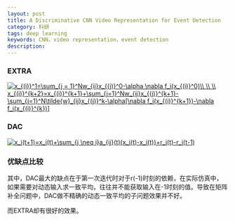 ```yaml
---
layout: post
title: A Discriminative CNN Video Representation for Event Detection
category: 科研
tags: deep learning
keywords: CNN，video representation，event detection
description: 
---
```


### EXTRA

<a href="http://www.codecogs.com/eqnedit.php?latex=x_{(i)}^1=\sum_{j&space;=&space;1}^Nw_{ij}x_{(j)}^0-\alpha&space;\nabla&space;f_i(x_{(i)}^0)\\&space;\\&space;\\&space;x_{(i)}^{k&plus;2}=x_{(i)}^{k&plus;1}&plus;\sum_{j=1}^Nw_{ij}x_{(j)}^{k&plus;1}-\sum_{j=1}^N\tilde{w}_{ij}x_{(j)}^k-\alpha[\nabla&space;f_i(x_{(i)}^{k&plus;1})-\nabla&space;f_i(x_{(i)}^{k})]" target="_blank"><img src="http://latex.codecogs.com/gif.latex?x_{(i)}^1=\sum_{j&space;=&space;1}^Nw_{ij}x_{(j)}^0-\alpha&space;\nabla&space;f_i(x_{(i)}^0)\\&space;\\&space;\\&space;x_{(i)}^{k&plus;2}=x_{(i)}^{k&plus;1}&plus;\sum_{j=1}^Nw_{ij}x_{(j)}^{k&plus;1}-\sum_{j=1}^N\tilde{w}_{ij}x_{(j)}^k-\alpha[\nabla&space;f_i(x_{(i)}^{k&plus;1})-\nabla&space;f_i(x_{(i)}^{k})]" title="x_{(i)}^1=\sum_{j = 1}^Nw_{ij}x_{(j)}^0-\alpha \nabla f_i(x_{(i)}^0)\\ \\ \\ x_{(i)}^{k+2}=x_{(i)}^{k+1}+\sum_{j=1}^Nw_{ij}x_{(j)}^{k+1}-\sum_{j=1}^N\tilde{w}_{ij}x_{(j)}^k-\alpha[\nabla f_i(x_{(i)}^{k+1})-\nabla f_i(x_{(i)}^{k})]" /></a>

### DAC

<a href="http://www.codecogs.com/eqnedit.php?latex=x_i(t&plus;1)=x_i(t)&plus;\sum_{j&space;\neq&space;i}a_{ij}(t)(x_i(t)-x_i(t))&plus;r_i(t)-r_i(t-1)" target="_blank"><img src="http://latex.codecogs.com/gif.latex?x_i(t&plus;1)=x_i(t)&plus;\sum_{j&space;\neq&space;i}a_{ij}(t)(x_j(t)-x_i(t))&plus;r_i(t)-r_i(t-1)" title="x_i(t+1)=x_i(t)+\sum_{j \neq i}a_{ij}(t)(x_i(t)-x_i(t))+r_i(t)-r_i(t-1)" /></a>

### 优缺点比较
其中，DAC最大的缺点在于第一次迭代时对于r(-1)时刻的依赖，在实际仿真中，如果需要对动态输入求一致平均，往往并不能获取输入在-1时刻的值。导致在矩阵补全问题中，DAC做不精确的动态一致平均的子问题效果并不好。

而EXTRA却有很好的效果。